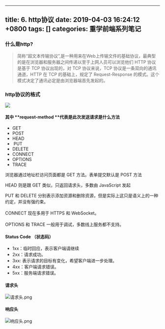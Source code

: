 
---
title: 6. http协议
date: 2019-04-03 16:24:12 +0800
tags: []
categories: 重学前端系列笔记
---
<a name="4505b70a"></a>
### 什么是http?

> 简称“超文本传输协议”,是一种用来在Web上传输文件的基础协议，最典型的是在浏览器和服务器之间传递以至于上网人员可以浏览他们
> HTTP 协议是基于 TCP 协议出现的，对 TCP 协议来说，TCP 协议是一条双向的通讯通道，HTTP 在 TCP 的基础上，规定了 Request-Response 的模式。这个模式决定了通讯必定是由浏览器端首先发起的。


<a name="9e404cbd"></a>
### http协议的格式

![](https://cdn.nlark.com/yuque/0/2019/png/221851/1554976686351-6ff8353a-0b2d-4147-8c6c-e6b46e286c3f.png)

<a name="25717aa2"></a>
#### 其中 **request-method **代表是此次发送请求是什么方法
* GET 
* POST 
* HEAD
*  PUT 
* DELETE 
* CONNECT 
* OPTIONS 
* TRACE

浏览器通过地址栏访问页面都是 GET 方法。表单提交默认是 POST 方法

HEAD 则是跟 GET 类似，只返回请求头，多数由 JavaScript 发起

PUT 和 DELETE 分别表示添加资源和删除资源，但是实际上这只是语义上的一种约定，并没有强约束。<br /><br />CONNECT 现在多用于 HTTPS 和 WebSocket。<br /><br />OPTIONS 和 TRACE 一般用于调试，多数线上服务都不支持。

<a name="148be3df"></a>
#### Status Code （状态码）
* 1xx：临时回应，表示客户端请继续
* 2xx：请求成功。
* 3xx: 表示请求的目标有变化，希望客户端进一步处理。
* 4xx：客户端请求错误。
* 5xx：服务端请求错误。

<a name="be47bd27"></a>
#### 请求头
![请求头.png](https://cdn.nlark.com/yuque/0/2019/png/221851/1554712749401-938ab3d8-393f-47e8-ae4f-11c55990401d.png#align=left&display=inline&height=407&name=%E8%AF%B7%E6%B1%82%E5%A4%B4.png&originHeight=407&originWidth=633&size=75594&status=done&width=633)

<a name="dca6cb61"></a>
#### 响应头
![响应头.png](https://cdn.nlark.com/yuque/0/2019/png/221851/1554712777314-1716a350-fb17-430e-9989-3ce5b4b56a47.png#align=left&display=inline&height=453&name=%E5%93%8D%E5%BA%94%E5%A4%B4.png&originHeight=453&originWidth=627&size=84667&status=done&width=627)




